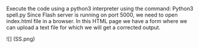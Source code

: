 Execute the code using a python3 interpreter using the command:
  Python3 spell.py
Since Flash server is running on port 5000, we need to open index.html file in a browser.
In this HTML page we have a form where we can upload a text file for which we will get a corrected output.

![] (SS.png)
